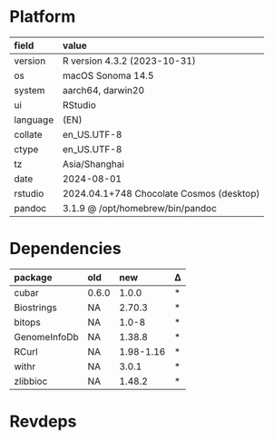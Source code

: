 # Platform

|field    |value                                    |
|:--------|:----------------------------------------|
|version  |R version 4.3.2 (2023-10-31)             |
|os       |macOS Sonoma 14.5                        |
|system   |aarch64, darwin20                        |
|ui       |RStudio                                  |
|language |(EN)                                     |
|collate  |en_US.UTF-8                              |
|ctype    |en_US.UTF-8                              |
|tz       |Asia/Shanghai                            |
|date     |2024-08-01                               |
|rstudio  |2024.04.1+748 Chocolate Cosmos (desktop) |
|pandoc   |3.1.9 @ /opt/homebrew/bin/pandoc         |

# Dependencies

|package      |old   |new       |Δ  |
|:------------|:-----|:---------|:--|
|cubar        |0.6.0 |1.0.0     |*  |
|Biostrings   |NA    |2.70.3    |*  |
|bitops       |NA    |1.0-8     |*  |
|GenomeInfoDb |NA    |1.38.8    |*  |
|RCurl        |NA    |1.98-1.16 |*  |
|withr        |NA    |3.0.1     |*  |
|zlibbioc     |NA    |1.48.2    |*  |

# Revdeps

